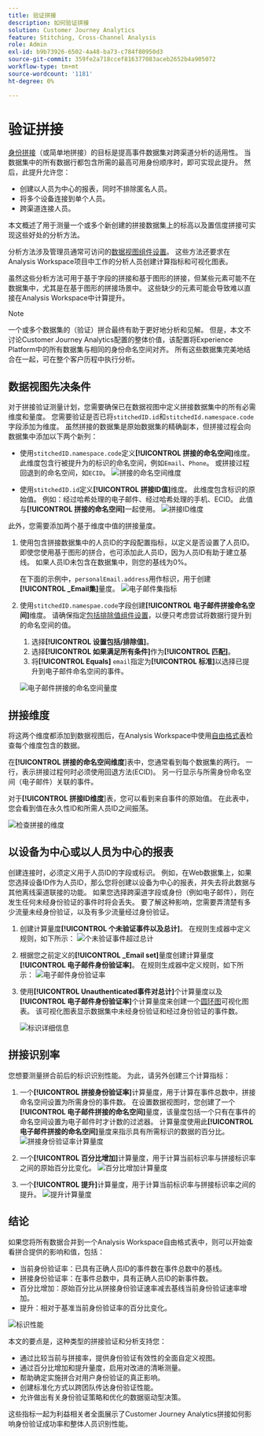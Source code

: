 ```yaml
---
title: 验证拼接
description: 如何验证拼接
solution: Customer Journey Analytics
feature: Stitching, Cross-Channel Analysis
role: Admin
exl-id: b9b73926-6502-4a48-ba73-c784f80950d3
source-git-commit: 359fe2a718ccef816377083aceb2652b4a905072
workflow-type: tm+mt
source-wordcount: '1181'
ht-degree: 0%

---
```


# 验证拼接

[身份拼接](/help/stitching/overview.md)（或简单地拼接）的目标是提高事件数据集对跨渠道分析的适用性。 当数据集中的所有数据行都包含所需的最高可用身份顺序时，即可实现此提升。 然后，此提升允许您：

* 创建以人员为中心的报表，同时不排除匿名人员。
* 将多个设备连接到单个人员。
* 跨渠道连接人员。

本文概述了用于测量一个或多个新创建的拼接数据集上的标高以及置信度拼接可实现这些好处的分析方法。

分析方法涉及管理员通常可访问的[数据视图组件设置](/help/data-views/component-settings/overview.md)。 这些方法还要求在Analysis Workspace项目中工作的分析人员创建计算指标和可视化图表。

虽然这些分析方法可用于基于字段的拼接和基于图形的拼接，但某些元素可能不在数据集中，尤其是在基于图形的拼接场景中。 这些缺少的元素可能会导致难以直接在Analysis Workspace中计算提升。

>[!NOTE]
>
>一个或多个数据集的（验证）拼合最终有助于更好地分析和见解。 但是，本文不讨论Customer Journey Analytics配置的整体价值，该配置将Experience Platform中的所有数据集与相同的身份命名空间对齐。 所有这些数据集完美地结合在一起，可在整个客户历程中执行分析。


## 数据视图先决条件

对于拼接验证测量计划，您需要确保已在数据视图中定义拼接数据集中的所有必需维度和量度。 您需要验证是否已将`stitchedID.id`和`stitchedId.namespace.code`字段添加为维度。 虽然拼接的数据集是原始数据集的精确副本，但拼接过程会向数据集中添加以下两个新列：

* 使用`stitchedID.namespace.code`定义&#x200B;**[!UICONTROL 拼接的命名空间]**&#x200B;维度。 此维度包含行被提升为的标识的命名空间，例如`Email`、`Phone`。 或拼接过程回退到的命名空间，如`ECID`。
  ![拼接的命名空间维度](assets/stitchednamespace-dimension.png)

* 使用`stitchedID.id`定义&#x200B;**[!UICONTROL 拼接ID值]**&#x200B;维度。 此维度包含标识的原始值。 例如：经过哈希处理的电子邮件、经过哈希处理的手机、ECID。 此值与&#x200B;**[!UICONTROL 拼接的命名空间]**&#x200B;一起使用。
  ![拼接ID维度](assets/stitchedid-dimension.png)


此外，您需要添加两个基于维度中值的拼接量度。

1. 使用包含拼接数据集中的人员ID的字段配置指标，以定义是否设置了人员ID。 即使您使用基于图形的拼合，也可添加此人员ID，因为人员ID有助于建立基线。 如果人员ID未包含在数据集中，则您的基线为0%。

   在下面的示例中，`personalEmail.address`用作标识，用于创建&#x200B;**[!UICONTROL _Email集]**&#x200B;量度。
   ![电子邮件集指标](assets/emailset-metric.png)

1. 使用`stitchedID.namespae.code`字段创建&#x200B;**[!UICONTROL 电子邮件拼接命名空间]**&#x200B;维度。 请确保指定[包括排除值组件设置](/help/data-views/component-settings/include-exclude-values.md)，以便只考虑尝试将数据行提升到的命名空间的值。
   1. 选择&#x200B;**[!UICONTROL 设置包括/排除值]**。
   1. 选择&#x200B;**[!UICONTROL 如果满足所有条件]**&#x200B;作为&#x200B;**[!UICONTROL 匹配]**。
   1. 将&#x200B;**[!UICONTROL Equals]** `email`指定为&#x200B;**[!UICONTROL 标准]**&#x200B;以选择已提升到电子邮件命名空间的事件。

   ![电子邮件拼接的命名空间量度](assets/emailstitchednamespace-metric.png)

## 拼接维度

将这两个维度都添加到数据视图后，在Analysis Workspace中使用[自由格式表](/help/analysis-workspace/visualizations/freeform-table/freeform-table.md)检查每个维度包含的数据。

在&#x200B;**[!UICONTROL 拼接的命名空间维度**]表中，您通常看到每个数据集的两行。 一行，表示拼接过程何时必须使用回退方法(ECID)。 另一行显示与所需身份命名空间（电子邮件）关联的事件。

对于&#x200B;**[!UICONTROL 拼接ID维度**]表，您可以看到来自事件的原始值。 在此表中，您会看到值在永久性ID和所需人员ID之间振荡。

![检查拼接的维度](assets/check-data-on-stitching.png)


## 以设备为中心或以人员为中心的报表

创建连接时，必须定义用于人员ID的字段或标识。 例如，在Web数据集上，如果您选择设备ID作为人员ID，那么您将创建以设备为中心的报表，并失去将此数据与其他离线渠道联接的功能。 如果您选择跨渠道字段或身份（例如电子邮件），则在发生任何未经身份验证的事件时将会丢失。 要了解这种影响，您需要弄清楚有多少流量未经身份验证，以及有多少流量经过身份验证。

1. 创建计算量度&#x200B;**[!UICONTROL 个未验证事件以及总计]**。 在规则生成器中定义规则，如下所示：
   ![个未验证事件超过总计](assets/calcmetric-unauthenticatedeventsovertotal.png)

1. 根据您之前定义的&#x200B;**[!UICONTROL _Email set]**&#x200B;量度创建计算量度&#x200B;**[!UICONTROL 电子邮件身份验证率]**。 在规则生成器中定义规则，如下所示：
   ![电子邮件身份验证率](assets/calcmetric-emailauthenticationrate.png)

1. 使用&#x200B;**[!UICONTROL Unauthenticated事件对总计]**&#x200B;个计算量度以及&#x200B;**[!UICONTROL 电子邮件身份验证率]**&#x200B;个计算量度来创建一个[圆环图](/help/analysis-workspace/visualizations/donut.md)可视化图表。 该可视化图表显示数据集中未经身份验证和经过身份验证的事件数。

   ![标识详细信息](assets/identification-details.png)



## 拼接识别率

您想要测量拼合前后的标识识别性能。 为此，请另外创建三个计算指标：

1. 一个&#x200B;**[!UICONTROL 拼接身份验证率]**&#x200B;计算量度，用于计算在事件总数中，拼接命名空间设置为所需身份的事件数。 在设置数据视图时，您创建了一个&#x200B;**[!UICONTROL 电子邮件拼接的命名空间]**&#x200B;量度，该量度包括一个只有在事件的命名空间设置为电子邮件时才计数的过滤器。 计算量度使用此&#x200B;**[!UICONTROL 电子邮件拼接的命名空间]**&#x200B;量度来指示具有所需标识的数据的百分比。
   ![拼接身份验证率计算量度](assets/calcmetric-stitchedauthenticationrate.png)

1. 一个&#x200B;**[!UICONTROL 百分比增加]**&#x200B;计算量度，用于计算当前标识率与拼接标识率之间的原始百分比变化。
   ![百分比增加计算量度](assets/calcmetric-percentincrease.png)

1. 一个&#x200B;**[!UICONTROL 提升]**&#x200B;计算量度，用于计算当前标识率与拼接标识率之间的提升。
   ![提升计算量度](assets/calcmetric-lift.png)


## 结论

如果您将所有数据合并到一个Analysis Workspace自由格式表中，则可以开始查看拼合提供的影响和值，包括：

* 当前身份验证率：已具有正确人员ID的事件数在事件总数中的基线。
* 拼接身份验证率：在事件总数中，具有正确人员ID的新事件数。
* 百分比增加：原始百分比从拼接身份验证速率减去基线当前身份验证速率增加。
* 提升：相对于基准当前身份验证率的百分比变化。

![标识性能](assets/identification-performance.png)

本文的要点是，这种类型的拼接验证和分析支持您：

* 通过比较当前与拼接率，提供身份验证有效性的全面自定义视图。
* 通过百分比增加和提升量度，启用对改进的清晰测量。
* 帮助确定实施拼合对用户身份验证的真正影响。
* 创建标准化方式以跨团队传达身份验证性能。
* 允许做出有关身份验证策略和优化的数据驱动型决策。

这些指标一起为利益相关者全面展示了Customer Journey Analytics拼接如何影响身份验证成功率和整体人员识别性能。

